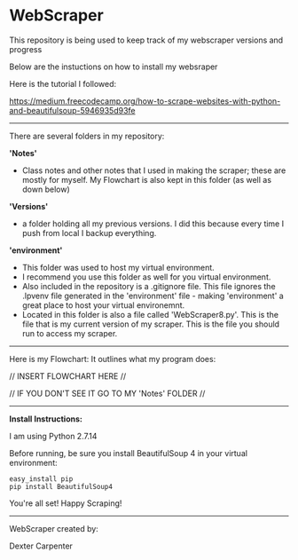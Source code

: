 # WebScraper

This repository is being used to keep track of my webscraper versions and progress

Below are the instuctions on how to install my websraper

Here is the tutorial I followed:

https://medium.freecodecamp.org/how-to-scrape-websites-with-python-and-beautifulsoup-5946935d93fe

________________________________________________________________________________________________________________________________________

There are several folders in my repository:

**'Notes'**

- Class notes and other notes that I used in making the scraper; these are mostly for myself. My Flowchart is also kept in this folder (as well as down below)

**'Versions'**

- a folder holding all my previous versions. I did this because every time I push from local I backup everything.

**'environment'**

- This folder was used to host my virtual environment.
- I recommend you use this folder as well for you virtual environment.
- Also included in the repository is a .gitignore file. This file ignores the .lpvenv file generated in the 'environment' file - making 'environment' a great place to host your virtual environemnt.
- Located in this folder is also a file called 'WebScraper8.py'. This is the file that is my current version of my scraper. This is the file you should run to access my scraper.

________________________________________________________________________________________________________________________________________

Here is my Flowchart: It outlines what my program does:

// INSERT FLOWCHART HERE //

// IF YOU DON'T SEE IT GO TO MY 'Notes' FOLDER //

________________________________________________________________________________________________________________________________________

**Install Instructions:**

I am using Python 2.7.14

Before running, be sure you install BeautifulSoup 4 in your virtual environment:

	easy_install pip  
	pip install BeautifulSoup4

You're all set! Happy Scraping!

________________________________________________________________________________________________________________________________________

WebScraper created by:

Dexter Carpenter
